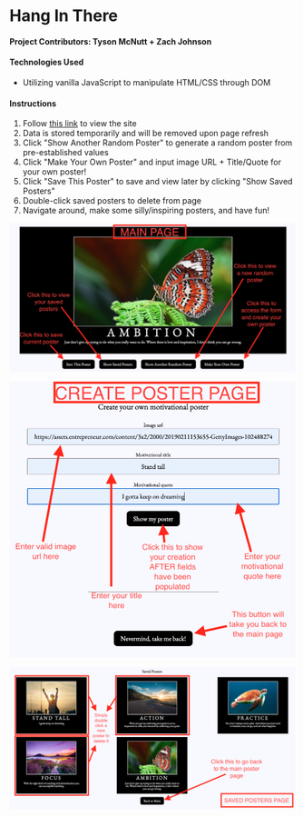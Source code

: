 # Hang In There

#### Project Contributors: Tyson McNutt + Zach Johnson

#### Technologies Used
  - Utilizing vanilla JavaScript to manipulate HTML/CSS through DOM

#### Instructions

1. Follow [this link](https://zachjjohns.github.io/hang-in-there-boilerplate/) to view the site
2. Data is stored temporarily and will be removed upon page refresh
2. Click "Show Another Random Poster" to generate a random poster from pre-established values
3. Click "Make Your Own Poster" and input image URL + Title/Quote for your own poster!
4. Click "Save This Poster" to save and view later by clicking "Show Saved Posters"
5. Double-click saved posters to delete from page
6. Navigate around, make some silly/inspiring posters, and have fun!

![Main Page View](readme-imgs/MainPageView.png)

![Make-Your-Own View](readme-imgs/MakeYourOwnView.png)

![Saved Posters View](readme-imgs/SavedPostersView.png)
